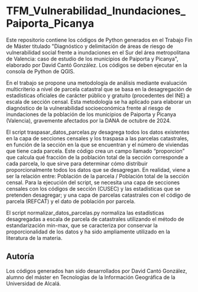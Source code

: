 # TFM_Vulnerabilidad_Inundaciones_Paiporta_Picanya

Este repositorio contiene los códigos de Python generados en el Trabajo Fin de Máster titulado "Diagnóstico y delimitación de áreas de riesgo de vulnerabilidad social frente a inundaciones en el Sur del área metropolitana de Valencia: caso de estudio de los municipios de Paiporta y Picanya", elaborado por David Cantó González. Los códigos se deben ejecutar en la consola de Python de QGIS. 

En el trabajo se propone una metodología de análisis mediante evaluación multicriterio a nivel de parcela catastral que se basa en la desagregación de estadísticas oficiales de carácter público y gratuito (procedentes del INE) a escala de sección censal. Esta metodología se ha aplicado para elaborar un diagnóstico de la vulnerabilidad socioeconómica frente al riesgo de inundaciones de la población de los municipios de Paiporta y Picanya (Valencia), gravemente afectados por la DANA de octubre de 2024. 

El script traspasar_datos_parcelas.py desagrega todos los datos existentes en la capa de secciones censales y los traspasa a las parcelas catastrales, en función de la sección en la que se encuentran y el número de viviendas que tiene cada parcela. Este código crea un campo llamado “proporcion” que calcula qué fracción de la población total de la sección corresponde a cada parcela, lo que sirve para determinar cómo distribuir proporcionalmente todos los datos que se desagregan. En realidad, viene a ser la relación entre: Población de la parcela / Población total de la sección censal. Para la ejecución del script, se necesita una capa de secciones censales con los códigos de sección (CUSEC) y las estadísticas que se pretenden desagregar; y una capa de parcelas catastrales con el código de parcela (REFCAT) y el dato de población por parcela.

El script normalizar_datos_parcelas.py normaliza las estadísticas desagregadas a escala de parcela de catastrales utilizando el método de estandarización min-max, que se caracteriza por conservar la proporcionalidad de los datos y ha sido ampliamente utilizado en la literatura de la materia.

## Autoría

Los códigos generados han sido desarrollados por David Cantó González, alumno del máster en Tecnologías de la Información Geográfica de la Universidad de Alcalá.
